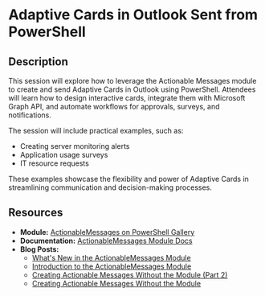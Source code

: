 # Adaptive Cards in Outlook Sent from PowerShell

## Description
This session will explore how to leverage the Actionable Messages module to create and send Adaptive Cards in Outlook using PowerShell. Attendees will learn how to design interactive cards, integrate them with Microsoft Graph API, and automate workflows for approvals, surveys, and notifications.

The session will include practical examples, such as:
- Creating server monitoring alerts
- Application usage surveys
- IT resource requests

These examples showcase the flexibility and power of Adaptive Cards in streamlining communication and decision-making processes.

## Resources
- **Module:** [ActionableMessages on PowerShell Gallery](https://www.powershellgallery.com/packages/ActionableMessages/)
- **Documentation:** [ActionableMessages Module Docs](https://mynster9361.github.io/modules/actionablemessages/)
- **Blog Posts:**
  - [What's New in the ActionableMessages Module](https://mynster9361.github.io/posts/ActionableMessagesModuleWhatsNew/)
  - [Introduction to the ActionableMessages Module](https://mynster9361.github.io/posts/ActionableMessagesModule/)
  - [Creating Actionable Messages Without the Module (Part 2)](https://mynster9361.github.io/posts/ActionableMessagesPart2/)
  - [Creating Actionable Messages Without the Module](https://mynster9361.github.io/posts/ActionableMessages/)